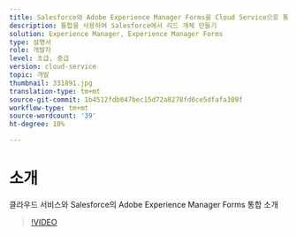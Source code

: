 ```yaml
---
title: Salesforce와 Adobe Experience Manager Forms을 Cloud Service으로 통합
description: 통합을 사용하여 Salesforce에서 리드 개체 만들기
solution: Experience Manager, Experience Manager Forms
type: 설명서
role: 개발자
level: 초급, 중급
version: cloud-service
topic: 개발
thumbnail: 331891.jpg
translation-type: tm+mt
source-git-commit: 1b4512fdb047bec15d72a8278fd0ce5dfafa309f
workflow-type: tm+mt
source-wordcount: '39'
ht-degree: 10%

---
```


# 소개

클라우드 서비스와 Salesforce의 Adobe Experience Manager Forms 통합 소개

>[!VIDEO](https://video.tv.adobe.com/v/331891/?quality=12&learn=on)
